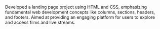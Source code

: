 Developed a landing page project using HTML and CSS, emphasizing fundamental web development concepts like columns, sections, headers, and footers. Aimed at providing an engaging platform for users to explore and access films and live streams.